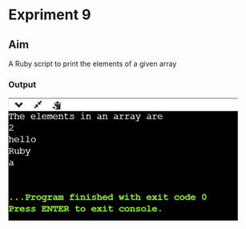 # Expriment 9
## Aim
A Ruby script to print the elements of a given array

### Output
![output](exp9.png)

